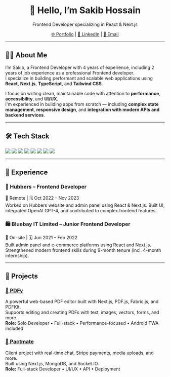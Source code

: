 <div align="center">
  <h1>👋 Hello, I’m Sakib Hossain</h1>
  <p>Frontend Developer specializing in React & Next.js</p>
  <p>
    <a href="https://ssakibhossain10.vercel.app" target="_blank">🌐 Portfolio</a> |
    <a href="https://linkedin.com/in/ssakibhossain10" target="_blank">💼 LinkedIn</a> |
    <a href="mailto:ssakibhossain10@gmail.com">📧 Email</a>
  </p>
</div>

---

## 🧑‍💻 About Me

I’m Sakib, a Frontend Developer with 4 years of experience, including 2 years of job experience as a professional Frontend developer.  
I specialize in building performant and scalable web applications using **React**, **Next.js**, **TypeScript**, and **Tailwind CSS**.

I focus on writing clean, maintainable code with attention to **performance**, **accessibility**, and **UI/UX**.  
I'm experienced in building apps from scratch — including **complex state management**, **responsive design**, and **integration with modern APIs and backend services**.

---

## 🛠 Tech Stack

<span><img src="https://img.shields.io/badge/HTML-F06529?style=flat&logo=html5&logoColor=white"/></span>
<span><img src="https://img.shields.io/badge/CSS-2965f1?style=flat&logo=css3&logoColor=white"/></span>
<span><img src="https://img.shields.io/badge/JavaScript-F7DF1E?style=flat&logo=javascript&logoColor=black"/></span>
<span><img src="https://img.shields.io/badge/TypeScript-3178C6?style=flat&logo=typescript&logoColor=white"/></span>
<span><img src="https://img.shields.io/badge/React-61DAFB?style=flat&logo=react&logoColor=black"/></span>
<span><img src="https://img.shields.io/badge/Next.js-000000?style=flat&logo=next.js&logoColor=white"/></span>
<span><img src="https://img.shields.io/badge/Tailwind_CSS-38B2AC?style=flat&logo=tailwind-css&logoColor=white"/></span>
<span><img src="https://img.shields.io/badge/Redux-764ABC?style=flat&logo=redux&logoColor=white"/></span>

---

## 💼 Experience

### 🧠 Hubbers – Frontend Developer

📍 Remote | 🗓️ Oct 2022 – Nov 2023  
Worked on Hubbers website and admin panel using React & Next.js. Built UI, integrated OpenAI GPT-4, and contributed to complex frontend features.

### 🛍️ Bluebay IT Limited – Junior Frontend Developer

📍 On-site | 🗓️ Jun 2021 – Feb 2022  
Built admin panel and e-commerce platforms using React and Next.js. Strengthened modern frontend skills during 9-month tenure (incl. 4-month internship).

---

## 🚀 Projects

### [📄 PDFy](https://ssakibhossain10.vercel.app/#project-pdfy)

A powerful web-based PDF editor built with Next.js, PDF.js, Fabric.js, and PDFKit.  
Supports editing and creating PDFs with text, images, vectors, forms, and more.  
**Role:** Solo Developer • Full-stack • Performance-focused • Android TWA included

### [💬 Pactmate](https://ssakibhossain10.vercel.app/#project-pactmate)

Client project with real-time chat, Stripe payments, media uploads, and more.  
Built using Next.js, MongoDB, and Socket.IO.  
**Role:** Full-stack Developer • UI/UX • API • Deployment
